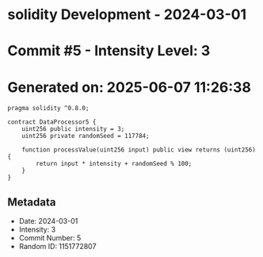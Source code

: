 ﻿# solidity Development - 2024-03-01
# Commit #5 - Intensity Level: 3
# Generated on: 2025-06-07 11:26:38
```solidity
pragma solidity ^0.8.0;

contract DataProcessor5 {
    uint256 public intensity = 3;
    uint256 private randomSeed = 117784;

    function processValue(uint256 input) public view returns (uint256) {
        return input * intensity + randomSeed % 100;
    }
}
```
## Metadata
- Date: 2024-03-01
- Intensity: 3
- Commit Number: 5
- Random ID: 1151772807
